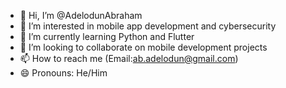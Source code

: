 - 👋 Hi, I’m @AdelodunAbraham
- 👀 I’m interested in mobile app development and cybersecurity
- 🌱 I’m currently learning Python and Flutter
- 💞️ I’m looking to collaborate on mobile development projects
- 📫 How to reach me (Email:ab.adelodun@gmail.com)
- 😄 Pronouns: He/Him


<!---
AdelodunAbraham/AdelodunAbraham is a ✨ special ✨ repository because its `README.md` (this file) appears on your GitHub profile.
You can click the Preview link to take a look at your changes.
--->
